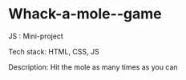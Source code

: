 # Whack-a-mole--game
JS : Mini-project

Tech stack: HTML, CSS, JS

Description: Hit the mole as many times as you can
